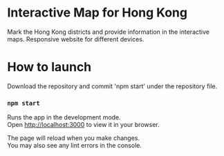 # Interactive Map for Hong Kong

Mark the Hong Kong districts and provide information in the interactive maps. Responsive website for different devices. 


# How to launch

Download the repository and commit 'npm start' under the repository file.

### `npm start`

Runs the app in the development mode.\
Open [http://localhost:3000](http://localhost:3000) to view it in your browser.

The page will reload when you make changes.\
You may also see any lint errors in the console.
